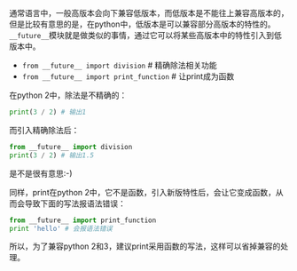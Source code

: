 通常语言中，一般高版本会向下兼容低版本，而低版本是不能往上兼容高版本的，但是比较有意思的是，在python中，低版本是可以兼容部分高版本的特性的。
`__future__`模块就是做类似的事情，通过它可以将某些高版本中的特性引入到低版本中。

* `from __future__ import division` # 精确除法相关功能
* `from __future__ import print_function` # 让print成为函数

在python 2中，除法是不精确的：
```python
print(3 / 2) # 输出1
```
而引入精确除法后：
```python
from __future__ import division
print(3 / 2) # 输出1.5
```
是不是很有意思:-)

同样，print在python 2中，它不是函数，引入新版特性后，会让它变成函数，从而会导致下面的写法报语法错误：
```python
from __future__ import print_function
print 'hello' # 会报语法错误
```
所以，为了兼容python 2和3，建议print采用函数的写法，这样可以省掉兼容的处理。
